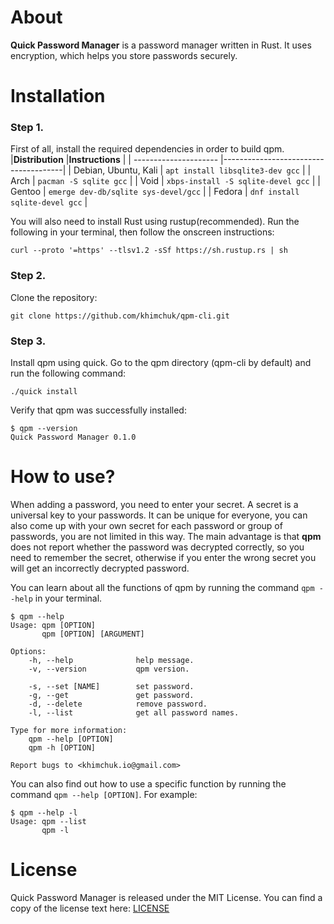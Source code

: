 # About
**Quick Password Manager** is a password manager written in Rust. It uses encryption, which helps you store passwords securely.



# Installation
### Step 1.
First of all, install the required dependencies in order to build qpm.
|**Distribution**       |**Instructions**                      |
| --------------------- |--------------------------------------|
| Debian, Ubuntu, Kali  | `apt install libsqlite3-dev gcc`     |
| Arch                  | `pacman -S sqlite gcc`               |
| Void                  | `xbps-install -S sqlite-devel gcc`   |
| Gentoo                | `emerge dev-db/sqlite sys-devel/gcc` |
| Fedora                | `dnf install sqlite-devel gcc`       |

You will also need to install Rust using rustup(recommended). Run the following in your terminal, then follow the onscreen instructions:
```
curl --proto '=https' --tlsv1.2 -sSf https://sh.rustup.rs | sh
```

### Step 2. 
Clone the repository:
```shell
git clone https://github.com/khimchuk/qpm-cli.git
```

### Step 3. 
Install qpm using quick. Go to the qpm directory (qpm-cli by default) and run the following command:
```
./quick install
```

Verify that qpm was successfully installed:
```
$ qpm --version
Quick Password Manager 0.1.0
```



# How to use?
When adding a password, you need to enter your secret. A secret is a universal key to your passwords. It can be unique for everyone, you can also come up with your own secret for each password or group of passwords, you are not limited in this way. The main advantage is that **qpm** does not report whether the password was decrypted correctly, so you need to remember the secret, otherwise if you enter the wrong secret you will get an incorrectly decrypted password.

You can learn about all the functions of qpm by running the command `qpm --help` in your terminal.
```
$ qpm --help
Usage: qpm [OPTION]
       qpm [OPTION] [ARGUMENT]

Options:
    -h, --help              help message.
    -v, --version           qpm version.

    -s, --set [NAME]        set password.
    -g, --get               get password.
    -d, --delete            remove password.
    -l, --list              get all password names.

Type for more information:
    qpm --help [OPTION]
    qpm -h [OPTION]

Report bugs to <khimchuk.io@gmail.com>
```

You can also find out how to use a specific function by running the command `qpm --help [OPTION]`. For example:
```
$ qpm --help -l
Usage: qpm --list
       qpm -l
```



# License
Quick Password Manager is released under the MIT License. You can find a copy of the license text here: [LICENSE](../master/LICENSE)
